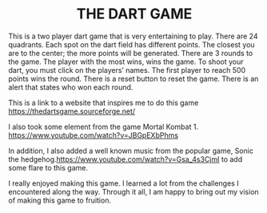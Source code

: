 <h1 align="center">THE DART GAME</h1>
This is a two player dart game that is very entertaining  to play.
There are 24 quadrants. Each spot on the dart field has different points. The closest you are to the center; the more points will be generated. 
There are 3 rounds to the game. The player with the most wins, wins the game.
To shoot your dart, you must click on the players’ names.
The first player to reach 500 points wins the round.
There is a reset button to reset the game. 
There is an alert that states who won each round.


This is a link to a website that inspires me to do this game https://thedartsgame.sourceforge.net/ 


I also took some element from the game Mortal Kombat 1. https://www.youtube.com/watch?v=JBGpEXbPhms

In addition, I also added a well known music from the popular game, Sonic the hedgehog.https://www.youtube.com/watch?v=Gsa_4s3CjmI to add some flare to this game. 

I really enjoyed making this game. I learned a lot from the challenges I encountered along the way. Through it all, I am happy to bring out my vision of making this game to fruition. 

<!-- The follwoing is the screenshot of this game
![THE DART GAME](Image location) -->



